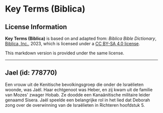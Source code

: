 # Key Terms (Biblica)

## License Information

**Key Terms (Biblica)** is based on and adapted from: _Biblica Bible Dictionary_, [Biblica, Inc.](https://www.biblica.com/), 2023, which is licensed under a [CC BY-SA 4.0 license](https://creativecommons.org/licenses/by-sa/4.0/legalcode.en).

This markdown version is provided under the same license.



--------------------------------

## Jael (id: 778770)

Een vrouw uit de Kenitische bevolkingsgroep die onder de Israëlieten woonde, was Jaël. Haar echtgenoot was Heber, en zij kwam uit de familie van Mozes' zwager Hobab. Ze doodde een Kanaänitische militaire leider genaamd Sisera. Jaël speelde een belangrijke rol in het lied dat Deborah zong over de overwinning van de Israëlieten in Richteren hoofdstuk 5\.


